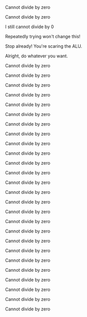 Cannot divide by zero

Cannot divide by zero

I still cannot divide by 0

Repeatedly trying won't change this!

Stop already! You're scaring the ALU.

Alright, do whatever you want.

Cannot divide by zero

Cannot divide by zero

Cannot divide by zero

Cannot divide by zero

Cannot divide by zero

Cannot divide by zero

Cannot divide by zero

Cannot divide by zero

Cannot divide by zero

Cannot divide by zero

Cannot divide by zero

Cannot divide by zero

Cannot divide by zero

Cannot divide by zero

Cannot divide by zero

Cannot divide by zero

Cannot divide by zero

Cannot divide by zero

Cannot divide by zero

Cannot divide by zero

Cannot divide by zero

Cannot divide by zero

Cannot divide by zero

Cannot divide by zero

Cannot divide by zero

Cannot divide by zero
